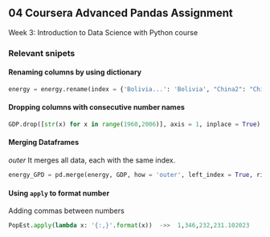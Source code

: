 ## 04 Coursera Advanced Pandas Assignment

Week 3: Introduction to Data Science with Python course

### Relevant snipets

#### Renaming columns by using dictionary

```Python
energy = energy.rename(index = {'Bolivia...': 'Bolivia', "China2": "China"})
```

#### Dropping columns with consecutive number names

```Python
GDP.drop([str(x) for x in range(1960,2006)], axis = 1, inplace = True)
```

#### Merging Dataframes

*outer*
It merges all data, each with the same index. 
```Python
energy_GPD = pd.merge(energy, GDP, how = 'outer', left_index = True, right_index = True)
```

#### Using `apply` to format number
Adding commas between numbers

```Python
PopEst.apply(lambda x: '{:,}'.format(x))  ->>  1,346,232,231.102023
```

